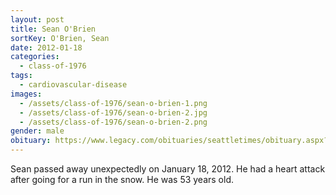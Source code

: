 ```yaml
---
layout: post
title: Sean O'Brien
sortKey: O'Brien, Sean
date: 2012-01-18
categories:
  - class-of-1976
tags:
  - cardiovascular-disease
images:
  - /assets/class-of-1976/sean-o-brien-1.png
  - /assets/class-of-1976/sean-o-brien-2.jpg
  - /assets/class-of-1976/sean-o-brien-2.png
gender: male
obituary: https://www.legacy.com/obituaries/seattletimes/obituary.aspx?n=sean-obrien&pid=155669955
---
```


Sean passed away unexpectedly on January 18, 2012. He had a heart attack after going for a run in the snow. He was 53 years old.
